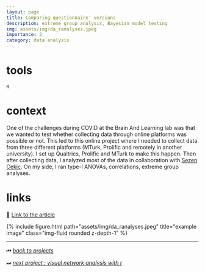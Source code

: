 ```yaml
---
layout: page
title: Comparing questionnaire' versions
description: extreme group analysis, Bayesian model testing
img: assets/img/da_ranalyses.jpeg
importance: 2
category: data analysis
---
```


# tools

`R`

# context

One of the challenges during COVID at the Brain And Learning lab was that we wanted to test whether collecting data through online platforms was possible or not. This led to this online project where I needed to collect data from three different platforms (MTurk, Prolific and remotely in another university). I set up Qualtrics, Prolific and MTurk to make this happen. Then after collecting data, I analyzed most of the data in collaboration with [Sezen Cekic](https://www.researchgate.net/profile/Sezen-Cekic). On my side, I ran type-I ANOVAs, correlations, extreme group analyses.

# links

📖 [Link to the article](https://tmb.apaopen.org/pub/tmb0000106/release/1#s21)

<div class="row">
    <div class="col-sm mt-3 mt-md-0">
        {% include figure.html path="assets/img/da_ranalyses.jpeg" title="example image" class="img-fluid rounded z-depth-1" %}
    </div>
</div>

______

⏮ [*back to projects*](./..)

⏭ [*next project : visual network analysis with r*](./../da_vnaintro)